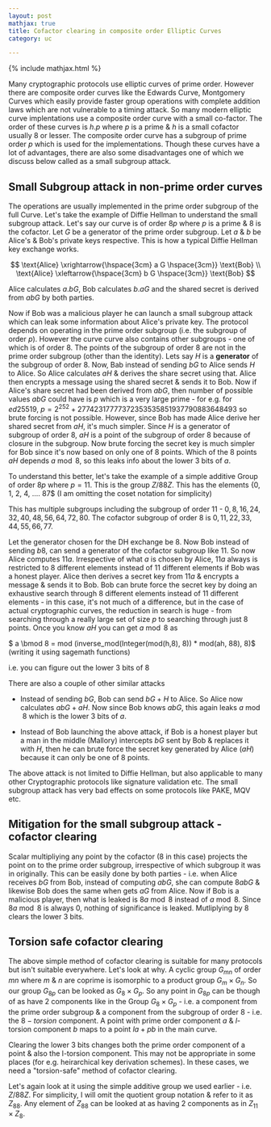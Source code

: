 ```yaml
---
layout: post
mathjax: true
title: Cofactor clearing in composite order Elliptic Curves
category: uc

---
```


{% include mathjax.html %}

Many cryptographic protocols use elliptic curves of prime order. However there are composite order curves like the Edwards Curve, Montgomery Curves which easily provide faster group operations with complete addition laws which are not vulnerable to a timing attack. So many modern elliptic curve implentations use a composite order curve with a small co-factor. The order of these curves is  $h.p$ where $p$ is a prime & $h$ is a small cofactor usually $8$ or lesser. The composite order curve has a subgroup of prime order $p$ which is used for the implementations. Though these curves have a lot of advantages, there are also some disadvantages one of which we discuss below called as a small subgroup attack.

## Small Subgroup attack in non-prime order curves

The operations are usually implemented in the prime order subgroup of the full Curve. Let's take the example of Diffie Hellman to understand the small subgroup attack. Let's say our curve is of order $8p$ where $p$ is a prime & $8$ is the cofactor. Let $G$ be a generator of the prime order subgroup. Let $a$ & $b$ be Alice's & Bob's private keys respective. This is how a typical Diffie Hellman key exchange works.

$$
\text{Alice} \xrightarrow{\hspace{3cm} a G \hspace{3cm}} \text{Bob} \\
\text{Alice} \xleftarrow{\hspace{3cm} b G \hspace{3cm}} \text{Bob}
$$

Alice calculates $a.bG$, Bob calculates $b.aG$ and the shared secret is derived from $abG$ by both parties.

Now if Bob was a malicious player he can launch a small subgroup attack which can leak some information about Alice's private key. The protocol depends on operating in the prime order subgroup (i.e. the subgroup of order $p$). However the curve curve also contains other subgroups - one of which is of order $8$. The points of the subgroup of order $8$ are not in the prime order subgroup (other than the identity). Lets say $H$ is a **generator** of the subgroup of order $8$. Now, Bab instead of sending $bG$ to Alice sends $H$ to Alice. So Alice calculates $aH$ & derives the share secret using that. Alice then encrypts a message using the shared secret & sends it to Bob. Now if Alice's share secret had been derived from $abG$, then number of possible values $abG$ could have is $p$ which is a very large prime - for e.g. for $ed25519$, $p = 2^{252} + 27742317777372353535851937790883648493$ so brute forcing is not possible. However, since Bob has made Alice derive her shared secret from $aH$, it's much simpler. Since $H$ is a generator of subgroup of order $8$, $aH$ is a point of the subgroup of order $8$ because of closure in the subgroup. Now brute forcing the secret key is much simpler for Bob since it's now based on only one of $8$ points. Which of the $8$ points $aH$ depends $a \bmod 8$, so this leaks info about the lower 3 bits of $a$. 

To understand this better, let's take the example of a simple additive Group of order $8p$ where $p = 11$. This is the group $Z/{88Z}$. This has the elements {0, 1, 2, 4, .... 87$ (I am omitting the coset notation for simplicity)

This has multiple subgroups including the subgroup of order $11$ - ${0, 8, 16, 24, 32, 40, 48, 56, 64, 72, 80}$. The cofactor subgroup of order $8$ is ${0, 11, 22, 33, 44, 55, 66, 77}$. 

Let the generator chosen for the DH exchange be $8$. Now Bob instead of sending $b8$, can send a generator of the cofactor subgroup like $11$. So now Alice computes $11a$. Irrespective of what $a$ is chosen by Alice, $11a$ always is restricted to 8 different elements instead of $11$ different elements if Bob was a honest player. Alice then derives a secret key from $11a$ & encrypts a message & sends it to Bob. Bob can brute force the secret key by doing an exhaustive search through $8$ different elements instead of $11$ different elements - in this case, it's not much of a difference, but in the case of actual cryptographic curves, the reduction in search is huge -  from searching through a really large set of size $p$ to searching through just $8$ points. Once you know $aH$ you can get $a \bmod 8$ as

$	a \bmod 8 = mod (inverse_mod(Integer(mod(h,8), 8)) * mod(ah, 88), 8)$ (writing it using sagemath functions)

i.e. you can figure out the lower $3$ bits of $8$ 

There are also a couple of other similar attacks 

- Instead of sending $bG$, Bob can send $bG + H$ to Alice. So Alice now calculates $abG + aH$. Now since Bob knows $abG$, this again leaks $a \bmod 8$ which is the lower 3 bits of $a$.

- Instead of Bob launching the above attack, if Bob is a honest player but a man in the middle (Mallory) intercepts $bG$ sent by Bob & replaces it with $H$, then he can brute force the secret key generated by Alice ($aH$) because it can only be one of $8$ points.

The above attack is not limited to Diffie Hellman, but also applicable to many other Cryptographic protocols like signature validation etc. The small subgroup attack has very bad effects on some protocols like PAKE, MQV etc.


## Mitigation for the small subgroup attack - cofactor clearing

Scalar multipliying any point by the cofactor ($8$ in this case) projects the point on to the prime order subgroup, irrespective of which subgroup it was in originally. This can be easily done by both parties - i.e. when Alice receives $bG$ from Bob, instead of computing $abG$, she can compute $8abG$ & likewise Bob does the same when gets $aG$ from Alice. Now if Bob is a malicious player, then what is leaked is $8a \bmod 8$ instead of $a \bmod 8$. Since $8a \bmod 8$ is always 0, nothing of significance is leaked. Mutliplying by $8$ clears the lower $3$ bits.  


## Torsion safe cofactor clearing

The above simple method of cofactor clearing is suitable for many protocols but isn't suitable everywhere. Let's look at why. 
A cyclic group $G_{mn}$ of order $mn$ where $m$ & $n$ are coprime is isomorphic to a product group $G_m \times G_n$. So our group $G_{8p}$ can be looked as $G_8 \times G_p$. So any point in $G_{8p}$ can be though of as have 2 components like in the Group $G_8 \times G_p$ - i.e. a component from the prime order subgroup & a component from the subgroup of order $8$ - i.e. the $8-torsion$ component. A point with prime order component $a$ & $l$-torsion component $b$ maps to a point $la + pb$ in the main curve.

Clearing the lower 3 bits changes both the prime order component of a point & also the l-torsion component. This may not be appropriate in some places (for e.g. heirarchical key derivation schemes). In these cases, we need a "torsion-safe" method of cofactor clearing.

Let's again look at it using the simple additive group we used earlier - i.e.  $Z/{88Z}$. For simplicity, I will omit the quotient group notation & refer to it as $Z_{88}$. Any element of $Z_88$ can be looked at as having 2 components as in $Z_{11} \times Z_8$.





